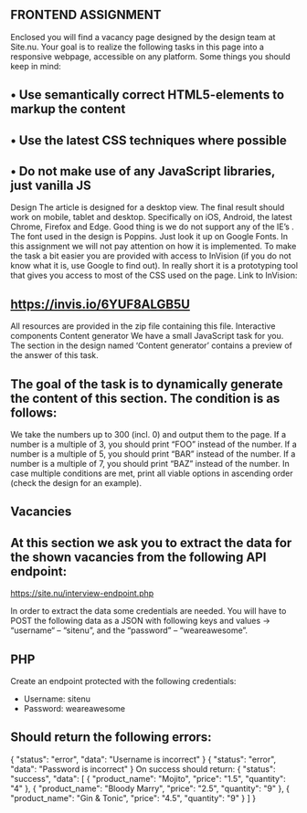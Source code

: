 
## FRONTEND ASSIGNMENT
Enclosed you will find a vacancy page designed by the design team at Site.nu. Your goal is to realize
the following tasks in this page into a responsive webpage, accessible on any platform.
Some things you should keep in mind:
## • Use semantically correct HTML5-elements to markup the content
## • Use the latest CSS techniques where possible
## • Do not make use of any JavaScript libraries, just vanilla JS
Design
The article is designed for a desktop view. The final result should work on mobile, tablet and
desktop. Specifically on iOS, Android, the latest Chrome, Firefox and Edge. Good thing is we do not
support any of the IE’s .
The font used in the design is Poppins. Just look it up on Google Fonts. In this assignment we will not
pay attention on how it is implemented.
To make the task a bit easier you are provided with access to InVision (if you do not know what it is,
use Google to find out). In really short it is a prototyping tool that gives you access to most of the
CSS used on the page.
Link to InVision:
## https://invis.io/6YUF8ALGB5U
All resources are provided in the zip file containing this file.
Interactive components
Content generator
We have a small JavaScript task for you.
The section in the design named ‘Content generator’ contains a preview of the answer of this task.
## The goal of the task is to dynamically generate the content of this section. The condition is as follows:
We take the numbers up to 300 (incl. 0) and output them to the page.
If a number is a multiple of 3, you should print “FOO” instead of the number.
If a number is a multiple of 5, you should print “BAR” instead of the number.
If a number is a multiple of 7, you should print “BAZ” instead of the number.
In case multiple conditions are met, print all viable options in ascending order (check the design for
an example). 
## Vacancies

## At this section we ask you to extract the data for the shown vacancies from the following API endpoint:
https://site.nu/interview-endpoint.php

In order to extract the data some credentials are needed. You will have to POST the following data as a JSON with following keys and values -> “username“ – “sitenu”, and the “password” –
“weareawesome”.

## PHP
Create an endpoint protected with the following credentials:
- Username: sitenu
- Password: weareawesome
## Should return the following errors:
{
 "status": "error",
 "data": "Username is incorrect"
}
{
 "status": "error",
 "data": "Password is incorrect"
}
On success should return:
{
 "status": "success",
 "data": [
 {
 "product_name": "Mojito",
 "price": "1.5",
 "quantity": "4"
 },
 {
 "product_name": "Bloody Marry",
 "price": "2.5",
 "quantity": "9"
 },
 {
 "product_name": "Gin & Tonic",
 "price": "4.5",
 "quantity": "9"
 }
 ]
}